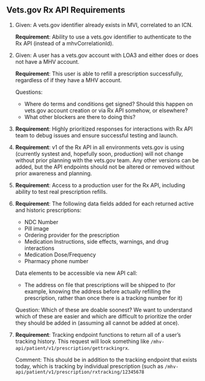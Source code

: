 ## Vets.gov Rx API Requirements

1. Given: A vets.gov identifier already exists in MVI, correlated to an ICN. 

	**Requirement**: Ability to use a vets.gov identifier to authenticate to the Rx API (instead of a mhvCorrelationId).


1. Given: A user has a vets.gov account with LOA3 and either does or does not have a MHV account. 

	**Requirement**: This user is able to refill a prescription successfully, regardless of if they have a MHV account. 
	
	Questions: 
	
	- Where do terms and conditions get signed?  Should this happen on vets.gov account creation or via Rx API somehow, or elsewhere?  
	- What other blockers are there to doing this?


1. **Requirement**: Highly prioritized responses for interactions with Rx API team to debug issues and ensure successful testing and launch. 

1. **Requirement**: v1 of the Rx API in all environments vets.gov is using (currently systest and, hopefully soon, production) will not change without prior planning with the vets.gov team.  Any other versions can be added, but the API endpoints should not be altered or removed without prior awareness and planning. 

1. **Requirement**: Access to a production user for the Rx API, including ability to test real prescription refills. 

1. **Requirement**: The following data fields added for each returned active and historic prescriptions: 
	
	- NDC Number
	- Pill image
	- Ordering provider for the prescription
	- Medication Instructions, side effects, warnings, and drug interactions
	- Medication Dose/Frequency 
	- Pharmacy phone number 
	
	Data elements to be accessible via new API call:

	- The address on file that prescriptions will be shipped to (for example, knowing the address before actually refilling the prescription, rather than once there is a tracking number for it)
	
	Question: Which of these are doable soonest?  We want to understand which of these are easier and which are difficult to prioritize the order they should be added in (assuming all cannot be added at once). 
	

1. **Requirement**: Tracking endpoint functions to return all of a user’s tracking history.  This request will look something like `/mhv-api/patient/v1/prescription/gettrackingrx`. 

	Comment: This should be in addition to the tracking endpoint that exists today, which is tracking by individual prescription (such as `/mhv-api/patient/v1/prescription/rxtracking/12345678`

